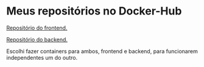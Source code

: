 # Meus repositórios no Docker-Hub
[Repositório do frontend.](https://hub.docker.com/repository/docker/igorsfg/prova1-frontend/tags)

[Repositório do backend.](https://hub.docker.com/repository/docker/igorsfg/prova1-backend/tags)

Escolhi fazer containers para ambos, frontend e backend, para funcionarem independentes um do outro.